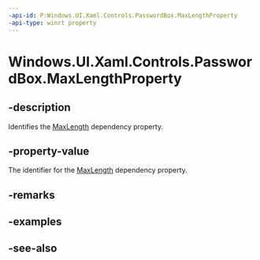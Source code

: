 ```yaml
---
-api-id: P:Windows.UI.Xaml.Controls.PasswordBox.MaxLengthProperty
-api-type: winrt property
---
```


<!-- Property syntax
public Windows.UI.Xaml.DependencyProperty MaxLengthProperty { get; }
-->

# Windows.UI.Xaml.Controls.PasswordBox.MaxLengthProperty

## -description
Identifies the [MaxLength](passwordbox_maxlength.md) dependency property.



## -property-value
The identifier for the [MaxLength](passwordbox_maxlength.md) dependency property.

## -remarks

## -examples

## -see-also

